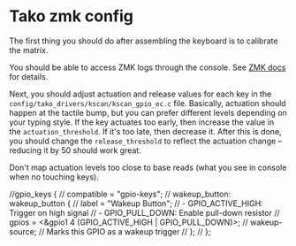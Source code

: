 # Tako zmk config

The first thing you should do after assembling the keyboard is to calibrate the matrix.

You should be able to access ZMK logs through the console. See [ZMK docs](https://zmk.dev/docs/development/usb-logging) for details.

Next, you should adjust actuation and release values for each key in the `config/tako_drivers/kscan/kscan_gpio_ec.c` file. Basically, actuation should happen at the tactile bump, but you can prefer different levels depending on your typing style. If the key actuates too early, then increase the value in the `actuation_threshold`. If it's too late, then decrease it. After this is done, you should change the `release_threshold` to reflect the actuation change – reducing it by 50 should work great.

Don't map actuation levels too close to base reads (what you see in console when no touching keys).

//gpio_keys {
  //      compatible = "gpio-keys";
  //      wakeup_button: wakeup_button {
  //          label = "Wakeup Button";
            // - GPIO_ACTIVE_HIGH: Trigger on high signal
            // - GPIO_PULL_DOWN: Enable pull-down resistor
  //          gpios = <&gpio1 4 (GPIO_ACTIVE_HIGH | GPIO_PULL_DOWN)>;
  //          wakeup-source;  // Marks this GPIO as a wakeup trigger
  //      };
  //  };